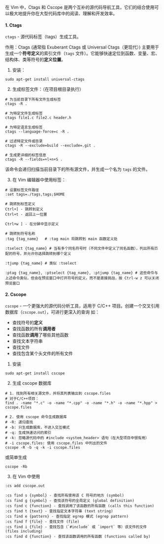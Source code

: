 在 Vim 中，Ctags 和 Cscope 是两个互补的源代码导航工具，它们的结合使用可以极大地提升你在大型代码库中的阅读、理解和开发效率。

#### 1. Ctags
`ctags` - 源代码标签（tags）生成工具。

作用：Ctags (通常指 Exuberant Ctags 或 Universal Ctags（更现代）) 主要用于生成一个**符号定义**的索引文件（`tags` 文件）。它能够快速定位到函数、变量、宏、结构体、类等符号的**定义位置**。

1. 安装：
```shell
sudo apt-get install universal-ctags
```

2. 生成标签文件：（在项目根目录执行）
```shell
# 为当前目录下所有文件生成标签
ctags -R .

# 为特定文件生成标签
ctags file1.c file2.c header.h

# 为特定语言生成标签
ctags --language-force=c -R .

# 过滤特定文件或目录
ctags -R --exclude=build --exclude=.git .

# 生成更详细的标签信息
ctags -R --fields=+l+n+S .
```
该命令会递归扫描当前目录下的所有源文件，并生成一个名为 `tags` 的文件。

3. 在 Vim 编辑器中使用标签：
```shell
# 设置标签文件路径
:set tags=./tags,tags;$HOME

# 跳转到标签定义
Ctrl+] - 跳转到定义
Ctrl+t - 返回上一位置

Ctrl+w ] - 在分屏中显示定义

# 跳转到符号名称
:tag {tag_name}   # :tag main 将跳转到 main 函数定义处

:tselect {tag_name} # 当有多个同名符号时（不同文件中定义了同名函数），列出所有匹配的符号，并允许你选择跳转到哪个定义

:tjump {tag_name} # 类似 :tselect

:ptag {tag_name}, :ptselect {tag_name}, :ptjump {tag_name} # 这些命令与上述命令类似，但会在预览窗口中打开符号的定义，而不是直接挑战，按 Ctrl-w z 可以关闭预览窗口

```


#### 2. Cscope
`cscope` - 一个更强大的源代码分析工具，适用于 C/C++ 项目。创建一个交叉引用数据库（`cscope.out`），可进行更深入的查询
如：
- 查找符号的**定义**
- 查找函数的所有**调用者**
- 查找函数**调用**了哪些其他函数
- 查找文本字符串
- 查找文件
- 查找包含某个头文件的所有文件

1. 安装
```shell
sudo apt-get install cscope
```

2. 生成 cscope 数据库
```shell
# 1. 找到所有相关源文件，并将其列表输出到 cscope.files
# 对于C/C++项目：
find . -name "*.c" -o -name "*.cpp" -o -name "*.h" -o -name "*.hpp" > cscope.files

# 2. 使用 cscope 命令生成数据库
# -R: 递归查找
# -b: 只生成数据库，不进入交互模式
# -q: 生成快速访问的索引
# -k: 忽略源代码中的 #include <system_header> 语句（在大型项目中很有用）
# -i cscope.files: 使用 cscope.files 中列出的文件
cscope -R -b -q -k -i cscope.files
```
或简单生成
```shell
cscope -Rb
```

3. 在 Vim 中使用
```shell
:cs add cscope.out

:cs find s {symbol} - 查找所有使用该 C 符号的地方 (symbol)
:cs find g {symbol} - 查找该符号的全局定义 (global definition)
:cs find c {function} - 查找调用了该函数的所有函数 (calls this function)
:cs find t {text} - 查找指定文本字符串 (text string)
:cs find e {pattern} - 查找指定 egrep 模式 (egrep pattern)
:cs find f {file} - 查找文件 (file)
:cs find i {file} - 查找包含（`#include` 或 `import` 等）该文件的文件 (files including)
:cs find d {function} - 查找该函数调用的所有函数 (functions called by)

```